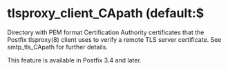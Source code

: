 # tlsproxy_client_CApath (default:$ 

 Directory with PEM format Certification Authority certificates
that the Postfix tlsproxy(8) client uses to verify a remote TLS
server certificate. See smtp_tls_CApath for further details. 

 This feature is available in Postfix 3.4 and later. 


